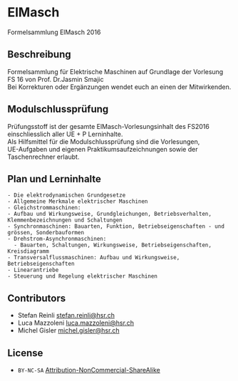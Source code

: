 # ElMasch
Formelsammlung ElMasch 2016

## Beschreibung
Formelsammlung für Elektrische Maschinen auf Grundlage der Vorlesung FS 16 von Prof. Dr.Jasmin Smajic  
Bei Korrekturen oder Ergänzungen wendet euch an einen der Mitwirkenden.

## Modulschlussprüfung
Prüfungsstoff ist der gesamte ElMasch-Vorlesungsinhalt des FS2016 einschliesslich aller UE + P Lerninhalte.  
Als Hilfsmittel für die Modulschlussprüfung sind die Vorlesungen,  
UE-Aufgaben und eigenen Praktikumsaufzeichnungen sowie der Taschenrechner erlaubt.  

## Plan und Lerninhalte
    - Die elektrodynamischen Grundgesetze 
    - Allgemeine Merkmale elektrischer Maschinen 
    - Gleichstrommaschinen: 
    - Aufbau und Wirkungsweise, Grundgleichungen, Betriebsverhalten, Klemmenbezeichnungen und Schaltungen 
    - Synchronmaschinen: Bauarten, Funktion, Betriebseigenschaften - und grössen, Sonderbauformen 
    - Drehstrom-Asynchronmaschinen: 
      - Bauarten, Schaltungen, Wirkungsweise, Betriebseigenschaften, Kreisdiagramm 
    - Transversalflussmaschinen: Aufbau und Wirkungsweise, Betriebseigenschaften
    - Linearantriebe
    - Steuerung und Regelung elektrischer Maschinen
## Contributors
   - Stefan Reinli  stefan.reinli@hsr.ch  
   - Luca Mazzoleni luca.mazzoleni@hsr.ch  
   - Michel Gisler michel.gisler@hsr.ch

## License

* `BY-NC-SA` [Attribution-NonCommercial-ShareAlike](https://github.com/idleberg/Creative-Commons-Markdown/blob/spaces/4.0/by-nc-sa.markdown)

